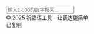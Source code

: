 <!DOCTYPE html>
<html lang="zh-CN">
<head>
  <meta charset="UTF-8">
  <meta name="viewport" content="width=device-width, initial-scale=1.0">
  <title>端午祝福语</title>
  <script src="https://cdn.tailwindcss.com"></script>
  <link href="https://cdn.jsdelivr.net/npm/font-awesome@4.7.0/css/font-awesome.min.css" rel="stylesheet">
  
  <script>
    tailwind.config = {
      theme: {
        extend: {
          colors: {
            primary: '#165DFF',
            success: '#00B42A',
            neutral: '#F5F7FA',
            'neutral-light': '#F9FAFB',
          },
          fontFamily: {
            inter: ['Inter', 'system-ui', 'sans-serif'],
          },
          boxShadow: {
            'ultra-micro': '0 1px 2px rgba(0,0,0,0.04)',
          },
          borderRadius: {
            'xs': '2px',
          }
        },
      }
    }
  </script>
  
  <style type="text/tailwindcss">
    body {
      overscroll-behavior: none;
    }
    .blessing-card {
      transition: transform 0.15s ease, box-shadow 0.15s ease;
    }
    .blessing-card:hover {
      transform: translateX(2px);
      box-shadow: 0 1px 4px rgba(22, 93, 255, 0.08);
    }
    .search-focus {
      box-shadow: 0 0 0 2px rgba(22, 93, 255, 0.2);
    }
  </style>
</head>
<body class="font-inter bg-neutral-light min-h-screen">

  <div class="px-3 py-4 bg-white">
    <div class="max-w-6xl mx-auto">
      <div class="relative">
        <input type="text" id="searchInput" placeholder="输入1-100的数字搜索..." 
               class="w-full pl-8 pr-3 py-2 rounded-xs border border-gray-100 focus:outline-none text-xs" maxlength="3">
        <i class="fa fa-search absolute left-3 top-1/2 transform -translate-y-1/2 text-gray-400 text-xs"></i>
      </div>
    </div>
  </div>

  <main class="max-w-6xl mx-auto px-3 pb-10">
    <div class="grid grid-cols-1 gap-2" id="blessingContainer">
      <!-- 祝福语卡片将通过JavaScript动态生成 -->
    </div>
  </main>

  <footer class="bg-white border-t border-gray-100 py-2">
    <div class="text-center text-[10px] text-gray-400">
      © 2025 祝福语工具 - 让表达更简单
    </div>
  </footer>

  <div id="toast" class="fixed bottom-4 left-1/2 transform -translate-x-1/2 bg-success text-white px-3 py-1.5 rounded-xs shadow-sm opacity-0 transition-opacity duration-200 text-xs">
    <i class="fa fa-check mr-1"></i>
    <span>已复制</span>
  </div>

  <script>
    const blessings = [
      { id: 1, content: "祝大家端午安康" },
      { id: 2, content: "香囊寄思" },
      { id: 3, content: "粽子飘香" },
      { id: 4, content: "万树千山粽是情" },
      { id: 5, content: "送你一颗好运粽" },
      { id: 6, content: "五月五赛龙舟" },
      { id: 7, content: "好的东西就需要分享" },
      { id: 8, content: "愿幸福的粽叶裹住你" },
      { id: 9, content: "送你一只香甜粽子" },
      { id: 10, content: "想拉着你的手一起看龙舟" },
      { id: 11, content: "禁止端午节不理我" },
      { id: 12, content: "今年送你的粽子不一般" },
      { id: 13, content: "祝你端午吉祥如意" },
      { id: 14, content: "希望你粽是幸运" },
      { id: 15, content: "蒲月初五是端午" },
      { id: 16, content: "青绿的粽叶包裹浓浓的真情" },
      { id: 17, content: "五色的丝线迎风飞舞" },
      { id: 18, content: "五色新丝缠角粽" },
      { id: 19, content: "汨罗江在诉说着一段神奇的故事" },
      { id: 20, content: "又是佳节好时光" },
      { id: 21, content: "热烈龙舟划动着千年的祈愿" },
      { id: 22, content: "愿你品尝出人生的夸姣和蒲月五的情怀" },
      { id: 23, content: "吃的是粽子甜的是生活" },
      { id: 24, content: "长长丝线绑健康" },
      { id: 25, content: "六月的轻风飘来淡淡的粽香" },
      { id: 26, content: "甜甜粽馅溢飘香" },
      { id: 27, content: "希望祝福能随着艾叶的淡淡清香飘到你那里" },
      { id: 28, content: "赛舟驰骋处处祥" },
      { id: 29, content: "汨罗江在诉说着一段传奇的故事" },
      { id: 30, content: "五月端午粽糕飘香" },
      { id: 31, content: "粽叶艾草继续着不变的清香" },
      { id: 32, content: "投粽江河喂鱼以祭屈原" },
      { id: 33, content: "片片艾叶片片情" },
      { id: 34, content: "温婉甜粽在线打call" },
      { id: 35, content: "咸甜之争烽烟再起" },
      { id: 36, content: "只有油润不腻味道香甜的肉粽才是王道" },
      { id: 37, content: "深红色的咸肉泛着油光" },
      { id: 38, content: "咬上一口仿佛时间都静止了" },
      { id: 39, content: "还有鲜香无比的蛋黄肉粽" },
      { id: 40, content: "丰富的口感让我欲罢不能" },
      { id: 41, content: "肉粽知道灵魂的去处" },
      { id: 42, content: "肉粽党发言完毕" },
      { id: 43, content: "清清爽爽的甜粽才是人间值得" },
      { id: 44, content: "雪白的糯米包着甜甜的蜜枣" },
      { id: 45, content: "一定要让粽子在凉水里冷静一下" },
      { id: 46, content: "粘上点白糖就更绝了" },
      { id: 47, content: "白糖会使糯米更加的香甜弹牙" },
      { id: 48, content: "那种幸福从脚尖直冲到天灵盖的感觉" },
      { id: 49, content: "永生都难以忘记" },
      { id: 50, content: "甜粽党发言完毕" },
      { id: 51, content: "到底是甜粽还是咸粽呢" },
      { id: 52, content: "我觉得你要比粽子甜上那么一点" },
      { id: 53, content: "乘着龙舟给你捎来端午的问候" },
      { id: 54, content: "清香的叶子层层叠叠" },
      { id: 55, content: "祝你健康平安过个清清凉凉的夏天" },
      { id: 56, content: "红红的樱桃红红的枣" },
      { id: 57, content: "用艾叶把烦恼都赶跑" },
      { id: 58, content: "愿你拥有人间最美好最珍贵的一切" },
      { id: 59, content: "五月初五恰逢端阳" },
      { id: 60, content: "端午的祝福悄然而至" },
      { id: 61, content: "小小的粽子里藏着我最真的心意" },
      { id: 62, content: "愿你平安喜乐" },
      { id: 63, content: "在江面的龙舟上再续永恒的主题" },
      { id: 64, content: "相比粽子的甜咸我在意的是假期的长短" },
      { id: 65, content: "汨罗江中藏着一位先贤的故事" },
      { id: 66, content: "一层层的粽叶包裹的都是生活的香甜" },
      { id: 67, content: "整个六月都飘着艾叶配粽子的香气" },
      { id: 68, content: "我永远支持甜粽" },
      { id: 69, content: "没什么好说的粽子就该是咸的" },
      { id: 70, content: "祝福语伴着春风来了" },
      { id: 71, content: "甜的咸的其实都行" },
      { id: 72, content: "让我们一起干了这杯雄黄酒" },
      { id: 73, content: "这枚香袋是我亲手做的" },
      { id: 74, content: "用千娇百媚的芭蕉叶把你轻轻包裹" },
      { id: 75, content: "让纸鸢带着我的祝福飞向你" },
      { id: 76, content: "挂着彩绳放风筝是端午最开心的事了" },
      { id: 77, content: "平安吉祥端午安康" },
      { id: 78, content: "艾蒿高高门前舞" },
      { id: 79, content: "苇叶和糯米也包含着对屈原的无限敬意" },
      { id: 80, content: "路漫漫其修远兮" },
      { id: 81, content: "吾将上下而求索" },
      { id: 82, content: "吃粽子的同时也要记得驱五毒哦" },
      { id: 83, content: "万人齐赛龙舟真是再壮观不过了" },
      { id: 84, content: "这五彩的丝线缠着的是我的无尽牵挂" },
      { id: 85, content: "我可是最棒的龙舟手" },
      { id: 86, content: "希望你的六月有西瓜的清凉" },
      { id: 87, content: "说实话咸的我能吃甜的我也可以" },
      { id: 88, content: "希望六月能善待你" },
      { id: 89, content: "一株暗香四溢的艾草传递着我的情意" },
      { id: 90, content: "端午假期能见到你才是最幸福的事" },
      { id: 91, content: "粽子和我的爱意一样都是甜的" },
      { id: 92, content: "清润端阳节" },
      { id: 93, content: "茅檐插艾新" },
      { id: 94, content: "浴兰包粽念忠臣" },
      { id: 95, content: "千古不亡湘水身" },
      { id: 96, content: "甜的咸的我都吃" },
      { id: 97, content: "咸蛋黄遇见白糯米" },
      { id: 98, content: "幸运的我遇见最好的你" },
      { id: 99, content: "我从咸粽区来看甜粽区的你" },
      { id: 100, content: "五彩绳缠住了思念" }
    ];

    function renderBlessings(highlightId = null) {
      const container = document.getElementById('blessingContainer');
      container.innerHTML = blessings.map(blessing => `
        <div class="blessing-card bg-white rounded-xs shadow-ultra-micro p-2 border border-gray-100 ${highlightId === blessing.id ? 'border-primary/30 bg-primary/5' : ''}">
          <div class="flex items-center mb-1.5">
            <div class="w-5 h-5 bg-primary/10 rounded-full flex items-center justify-center mr-1.5">
              <span class="text-primary font-medium text-[10px]">${blessing.id}</span>
            </div>
            <p class="text-gray-800 text-[11px] ${blessing.content === '无' ? 'text-gray-400 italic' : ''}">
              ${blessing.content || '（无内容）'}
            </p>
          </div>
          <div class="flex justify-between items-center">
            <span class="text-[10px] text-gray-400">ID: ${blessing.id.toString().padStart(3, '0')}</span>
            <button class="copy-btn px-1.5 py-0.5 bg-primary text-white text-[10px] rounded-xs" data-id="${blessing.id}">
              <i class="fa fa-copy mr-0.5"></i> 复制
            </button>
          </div>
        </div>
      `).join('');

      document.querySelectorAll('.copy-btn').forEach(btn => {
        btn.addEventListener('click', () => {
          const id = parseInt(btn.dataset.id);
          const content = blessings.find(b => b.id === id).content;
          if (content === '无') return showToast('无内容');
          
          navigator.clipboard.writeText(content).then(() => {
            showToast();
            btn.innerHTML = '<i class="fa fa-check mr-0.5"></i> 已复制';
            btn.classList.add('bg-success');
            setTimeout(() => {
              btn.innerHTML = '<i class="fa fa-copy mr-0.5"></i> 复制';
              btn.classList.remove('bg-success');
            }, 1500);
          });
        });
      });
    }

    document.getElementById('searchInput').addEventListener('input', (e) => {
      const val = e.target.value.trim();
      if (!val) return renderBlessings();
      
      const num = parseInt(val);
      if (isNaN(num) || num < 1 || num > 100) {
        return document.getElementById('blessingContainer').innerHTML = 
          '<p class="text-center text-gray-400 text-[10px] py-4">请输入1-100的有效数字</p>';
      }
      
      renderBlessings(num);
    });

    document.getElementById('searchInput').addEventListener('focus', (e) => {
      e.target.classList.add('search-focus');
    });

    document.getElementById('searchInput').addEventListener('blur', (e) => {
      e.target.classList.remove('search-focus');
    });

    document.addEventListener('DOMContentLoaded', renderBlessings);

    function showToast(msg = '已复制') {
      const toast = document.getElementById('toast');
      toast.querySelector('span').textContent = msg;
      toast.classList.add('opacity-100');
      setTimeout(() => toast.classList.remove('opacity-100'), 1200);
    }
  </script>
</body>
</html>
    
